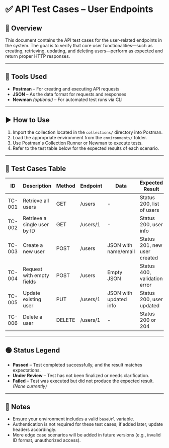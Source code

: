 # ✅ API Test Cases – User Endpoints

## 📌 Overview
This document contains the API test cases for the user-related endpoints in the system. The goal is to verify that core user functionalities—such as creating, retrieving, updating, and deleting users—perform as expected and return proper HTTP responses.

---

## 🧰 Tools Used
- **Postman** – For creating and executing API requests
- **JSON** – As the data format for requests and responses
- **Newman** *(optional)* – For automated test runs via CLI

---

## ▶️ How to Use
1. Import the collection located in the `collections/` directory into Postman.
2. Load the appropriate environment from the `environments/` folder.
3. Use Postman's Collection Runner or Newman to execute tests.
4. Refer to the test table below for the expected results of each scenario.

---

## 🧪 Test Cases Table

| ID     | Description                           | Method | Endpoint     | Data                     | Expected Result                          | Status        |
|--------|---------------------------------------|--------|--------------|--------------------------|------------------------------------------|---------------|
| TC-001 | Retrieve all users                    | GET    | /users       | -                        | Status 200, list of users                | Passed        |
| TC-002 | Retrieve a single user by ID          | GET    | /users/1     | -                        | Status 200, user info                    | Passed        |
| TC-003 | Create a new user                     | POST   | /users       | JSON with name/email     | Status 201, new user created             | Passed        |
| TC-004 | Request with empty fields             | POST   | /users       | Empty JSON               | Status 400, validation error             | Under Review  |
| TC-005 | Update existing user                  | PUT    | /users/1     | JSON with updated info   | Status 200, user updated                 | Passed        |
| TC-006 | Delete a user                         | DELETE | /users/1     | -                        | Status 200 or 204                        | Passed        |

---

## 🟢 Status Legend
- **Passed** – Test completed successfully, and the result matches expectations.
- **Under Review** – Test has not been finalized or needs clarification.
- **Failed** – Test was executed but did not produce the expected result. *(None currently)*

---

## 📌 Notes
- Ensure your environment includes a valid `baseUrl` variable.
- Authentication is not required for these test cases; if added later, update headers accordingly.
- More edge case scenarios will be added in future versions (e.g., invalid ID format, unauthorized access).

